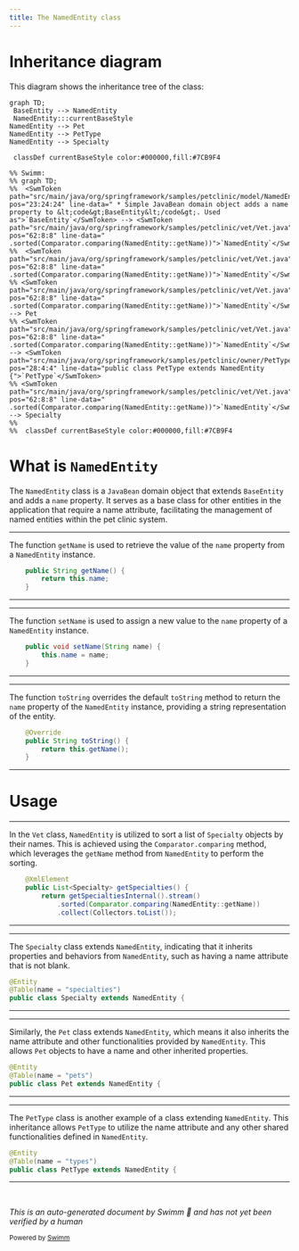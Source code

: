 ```yaml
---
title: The NamedEntity class
---
```

# Inheritance diagram

This diagram shows the inheritance tree of the class:

```mermaid
graph TD;
 BaseEntity --> NamedEntity
 NamedEntity:::currentBaseStyle
NamedEntity --> Pet
NamedEntity --> PetType
NamedEntity --> Specialty

 classDef currentBaseStyle color:#000000,fill:#7CB9F4

%% Swimm:
%% graph TD;
%%  <SwmToken path="src/main/java/org/springframework/samples/petclinic/model/NamedEntity.java" pos="23:24:24" line-data=" * Simple JavaBean domain object adds a name property to &lt;code&gt;BaseEntity&lt;/code&gt;. Used as">`BaseEntity`</SwmToken> --> <SwmToken path="src/main/java/org/springframework/samples/petclinic/vet/Vet.java" pos="62:8:8" line-data="			.sorted(Comparator.comparing(NamedEntity::getName))">`NamedEntity`</SwmToken>
%%  <SwmToken path="src/main/java/org/springframework/samples/petclinic/vet/Vet.java" pos="62:8:8" line-data="			.sorted(Comparator.comparing(NamedEntity::getName))">`NamedEntity`</SwmToken>:::currentBaseStyle
%% <SwmToken path="src/main/java/org/springframework/samples/petclinic/vet/Vet.java" pos="62:8:8" line-data="			.sorted(Comparator.comparing(NamedEntity::getName))">`NamedEntity`</SwmToken> --> Pet
%% <SwmToken path="src/main/java/org/springframework/samples/petclinic/vet/Vet.java" pos="62:8:8" line-data="			.sorted(Comparator.comparing(NamedEntity::getName))">`NamedEntity`</SwmToken> --> <SwmToken path="src/main/java/org/springframework/samples/petclinic/owner/PetType.java" pos="28:4:4" line-data="public class PetType extends NamedEntity {">`PetType`</SwmToken>
%% <SwmToken path="src/main/java/org/springframework/samples/petclinic/vet/Vet.java" pos="62:8:8" line-data="			.sorted(Comparator.comparing(NamedEntity::getName))">`NamedEntity`</SwmToken> --> Specialty
%% 
%%  classDef currentBaseStyle color:#000000,fill:#7CB9F4
```

# What is <SwmToken path="src/main/java/org/springframework/samples/petclinic/vet/Vet.java" pos="62:8:8" line-data="			.sorted(Comparator.comparing(NamedEntity::getName))">`NamedEntity`</SwmToken>

The <SwmToken path="src/main/java/org/springframework/samples/petclinic/vet/Vet.java" pos="62:8:8" line-data="			.sorted(Comparator.comparing(NamedEntity::getName))">`NamedEntity`</SwmToken> class is a <SwmToken path="src/main/java/org/springframework/samples/petclinic/model/NamedEntity.java" pos="23:5:5" line-data=" * Simple JavaBean domain object adds a name property to &lt;code&gt;BaseEntity&lt;/code&gt;. Used as">`JavaBean`</SwmToken> domain object that extends <SwmToken path="src/main/java/org/springframework/samples/petclinic/model/NamedEntity.java" pos="23:24:24" line-data=" * Simple JavaBean domain object adds a name property to &lt;code&gt;BaseEntity&lt;/code&gt;. Used as">`BaseEntity`</SwmToken> and adds a <SwmToken path="src/main/java/org/springframework/samples/petclinic/model/NamedEntity.java" pos="38:5:5" line-data="		return this.name;">`name`</SwmToken> property. It serves as a base class for other entities in the application that require a name attribute, facilitating the management of named entities within the pet clinic system.

<SwmSnippet path="/src/main/java/org/springframework/samples/petclinic/model/NamedEntity.java" line="37">

---

The function <SwmToken path="src/main/java/org/springframework/samples/petclinic/model/NamedEntity.java" pos="37:5:5" line-data="	public String getName() {">`getName`</SwmToken> is used to retrieve the value of the <SwmToken path="src/main/java/org/springframework/samples/petclinic/model/NamedEntity.java" pos="38:5:5" line-data="		return this.name;">`name`</SwmToken> property from a <SwmToken path="src/main/java/org/springframework/samples/petclinic/vet/Vet.java" pos="62:8:8" line-data="			.sorted(Comparator.comparing(NamedEntity::getName))">`NamedEntity`</SwmToken> instance.

```java
	public String getName() {
		return this.name;
	}
```

---

</SwmSnippet>

<SwmSnippet path="/src/main/java/org/springframework/samples/petclinic/model/NamedEntity.java" line="41">

---

The function <SwmToken path="src/main/java/org/springframework/samples/petclinic/model/NamedEntity.java" pos="41:5:5" line-data="	public void setName(String name) {">`setName`</SwmToken> is used to assign a new value to the <SwmToken path="src/main/java/org/springframework/samples/petclinic/model/NamedEntity.java" pos="41:9:9" line-data="	public void setName(String name) {">`name`</SwmToken> property of a <SwmToken path="src/main/java/org/springframework/samples/petclinic/vet/Vet.java" pos="62:8:8" line-data="			.sorted(Comparator.comparing(NamedEntity::getName))">`NamedEntity`</SwmToken> instance.

```java
	public void setName(String name) {
		this.name = name;
	}
```

---

</SwmSnippet>

<SwmSnippet path="/src/main/java/org/springframework/samples/petclinic/model/NamedEntity.java" line="45">

---

The function <SwmToken path="src/main/java/org/springframework/samples/petclinic/model/NamedEntity.java" pos="46:5:5" line-data="	public String toString() {">`toString`</SwmToken> overrides the default <SwmToken path="src/main/java/org/springframework/samples/petclinic/model/NamedEntity.java" pos="46:5:5" line-data="	public String toString() {">`toString`</SwmToken> method to return the <SwmToken path="src/main/java/org/springframework/samples/petclinic/model/NamedEntity.java" pos="38:5:5" line-data="		return this.name;">`name`</SwmToken> property of the <SwmToken path="src/main/java/org/springframework/samples/petclinic/vet/Vet.java" pos="62:8:8" line-data="			.sorted(Comparator.comparing(NamedEntity::getName))">`NamedEntity`</SwmToken> instance, providing a string representation of the entity.

```java
	@Override
	public String toString() {
		return this.getName();
	}
```

---

</SwmSnippet>

# Usage

<SwmSnippet path="/src/main/java/org/springframework/samples/petclinic/vet/Vet.java" line="59">

---

In the <SwmToken path="src/main/java/org/springframework/samples/petclinic/vet/Vet.java" pos="45:4:4" line-data="public class Vet extends Person {">`Vet`</SwmToken> class, <SwmToken path="src/main/java/org/springframework/samples/petclinic/vet/Vet.java" pos="62:8:8" line-data="			.sorted(Comparator.comparing(NamedEntity::getName))">`NamedEntity`</SwmToken> is utilized to sort a list of <SwmToken path="src/main/java/org/springframework/samples/petclinic/vet/Vet.java" pos="60:5:5" line-data="	public List&lt;Specialty&gt; getSpecialties() {">`Specialty`</SwmToken> objects by their names. This is achieved using the <SwmToken path="src/main/java/org/springframework/samples/petclinic/vet/Vet.java" pos="62:4:6" line-data="			.sorted(Comparator.comparing(NamedEntity::getName))">`Comparator.comparing`</SwmToken> method, which leverages the <SwmToken path="src/main/java/org/springframework/samples/petclinic/vet/Vet.java" pos="62:10:10" line-data="			.sorted(Comparator.comparing(NamedEntity::getName))">`getName`</SwmToken> method from <SwmToken path="src/main/java/org/springframework/samples/petclinic/vet/Vet.java" pos="62:8:8" line-data="			.sorted(Comparator.comparing(NamedEntity::getName))">`NamedEntity`</SwmToken> to perform the sorting.

```java
	@XmlElement
	public List<Specialty> getSpecialties() {
		return getSpecialtiesInternal().stream()
			.sorted(Comparator.comparing(NamedEntity::getName))
			.collect(Collectors.toList());
```

---

</SwmSnippet>

<SwmSnippet path="/src/main/java/org/springframework/samples/petclinic/vet/Specialty.java" line="28">

---

The <SwmToken path="src/main/java/org/springframework/samples/petclinic/vet/Specialty.java" pos="30:4:4" line-data="public class Specialty extends NamedEntity {">`Specialty`</SwmToken> class extends <SwmToken path="src/main/java/org/springframework/samples/petclinic/vet/Specialty.java" pos="30:8:8" line-data="public class Specialty extends NamedEntity {">`NamedEntity`</SwmToken>, indicating that it inherits properties and behaviors from <SwmToken path="src/main/java/org/springframework/samples/petclinic/vet/Specialty.java" pos="30:8:8" line-data="public class Specialty extends NamedEntity {">`NamedEntity`</SwmToken>, such as having a name attribute that is not blank.

```java
@Entity
@Table(name = "specialties")
public class Specialty extends NamedEntity {
```

---

</SwmSnippet>

<SwmSnippet path="/src/main/java/org/springframework/samples/petclinic/owner/Pet.java" line="44">

---

Similarly, the <SwmToken path="src/main/java/org/springframework/samples/petclinic/owner/Pet.java" pos="46:4:4" line-data="public class Pet extends NamedEntity {">`Pet`</SwmToken> class extends <SwmToken path="src/main/java/org/springframework/samples/petclinic/owner/Pet.java" pos="46:8:8" line-data="public class Pet extends NamedEntity {">`NamedEntity`</SwmToken>, which means it also inherits the name attribute and other functionalities provided by <SwmToken path="src/main/java/org/springframework/samples/petclinic/owner/Pet.java" pos="46:8:8" line-data="public class Pet extends NamedEntity {">`NamedEntity`</SwmToken>. This allows <SwmToken path="src/main/java/org/springframework/samples/petclinic/owner/Pet.java" pos="46:4:4" line-data="public class Pet extends NamedEntity {">`Pet`</SwmToken> objects to have a name and other inherited properties.

```java
@Entity
@Table(name = "pets")
public class Pet extends NamedEntity {
```

---

</SwmSnippet>

<SwmSnippet path="/src/main/java/org/springframework/samples/petclinic/owner/PetType.java" line="26">

---

The <SwmToken path="src/main/java/org/springframework/samples/petclinic/owner/PetType.java" pos="28:4:4" line-data="public class PetType extends NamedEntity {">`PetType`</SwmToken> class is another example of a class extending <SwmToken path="src/main/java/org/springframework/samples/petclinic/owner/PetType.java" pos="28:8:8" line-data="public class PetType extends NamedEntity {">`NamedEntity`</SwmToken>. This inheritance allows <SwmToken path="src/main/java/org/springframework/samples/petclinic/owner/PetType.java" pos="28:4:4" line-data="public class PetType extends NamedEntity {">`PetType`</SwmToken> to utilize the name attribute and any other shared functionalities defined in <SwmToken path="src/main/java/org/springframework/samples/petclinic/owner/PetType.java" pos="28:8:8" line-data="public class PetType extends NamedEntity {">`NamedEntity`</SwmToken>.

```java
@Entity
@Table(name = "types")
public class PetType extends NamedEntity {
```

---

</SwmSnippet>

&nbsp;

*This is an auto-generated document by Swimm 🌊 and has not yet been verified by a human*

<SwmMeta version="3.0.0" repo-id="Z2l0aHViJTNBJTNBc3ByaW5nLXBldGNsaW5pYyUzQSUzQXVtYWxpbmdhc3dhbWk=" repo-name="spring-petclinic"><sup>Powered by [Swimm](/)</sup></SwmMeta>
